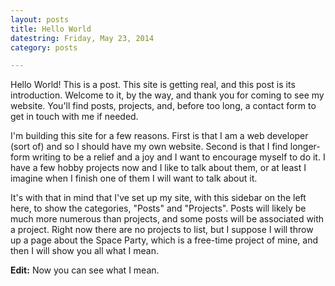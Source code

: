 ```yaml
---
layout: posts
title: Hello World
datestring: Friday, May 23, 2014
category: posts

---
```


Hello World! This is a post. This site is getting real, and this post is its introduction.
Welcome to it, by the way, and thank you for coming to see my website. You\'ll find posts, 
projects, and, before too long, a contact form to get in touch with me if needed.

I\'m building this site for a few reasons. First is that I am a web developer (sort of) and 
so I should have my own website. Second is that I find longer-form writing to be a relief
and a joy and I want to encourage myself to do it. I have a few hobby projects now and I
like to talk about them, or at least I imagine when I finish one of them I will want to talk
about it.

It\'s with that in mind that I\'ve set up my site, with this sidebar on the left here, to show
the categories, \"Posts\" and \"Projects\". Posts will likely be much more numerous than projects,
and some posts will be associated with a project. Right now there are no projects to list,
but I suppose I will throw up a page about the Space Party, which is a free-time project of 
mine, and then I will show you all what I mean.

**Edit:** Now you can see what I mean. 
